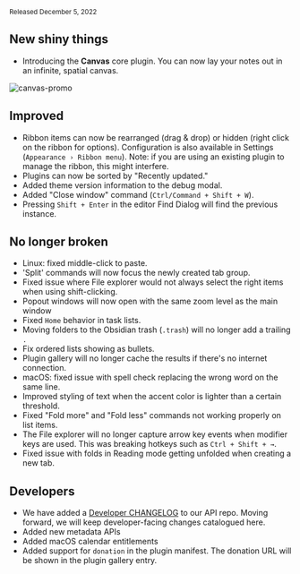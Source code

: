 <small>Released December 5, 2022</small>

## New shiny things

- Introducing the **Canvas** core plugin. You can now lay your notes out in an infinite, spatial canvas.

<img alt="canvas-promo" src="https://user-images.githubusercontent.com/693981/205718501-d9fe405b-6684-41c8-a3b3-eb5da73777d2.png">

## Improved

- Ribbon items can now be rearranged (drag & drop) or hidden (right click on the ribbon for options). Configuration is also available in Settings (`Appearance › Ribbon menu`). Note: if you are using an existing plugin to manage the ribbon, this might interfere.
- Plugins can now be sorted by "Recently updated."
- Added theme version information to the debug modal.
- Added "Close window" command (`Ctrl/Command + Shift + W`).
- Pressing `Shift + Enter` in the editor Find Dialog will find the previous instance.

## No longer broken  

- Linux: fixed middle-click to paste.
- 'Split' commands will now focus the newly created tab group.
- Fixed issue where File explorer would not always select the right items when using shift-clicking.
- Popout windows will now open with the same zoom level as the main window
- Fixed `Home` behavior in task lists.
- Moving folders to the Obsidian trash (`.trash`) will no longer add a trailing `.`
- Fix ordered lists showing as bullets.
- Plugin gallery will no longer cache the results if there's no internet connection.
- macOS: fixed issue with spell check replacing the wrong word on the same line.
- Improved styling of text when the accent color is lighter than a certain threshold.
- Fixed "Fold more" and "Fold less" commands not working properly on list items.
- The File explorer will no longer capture arrow key events when modifier keys are used. This was breaking hotkeys such as `Ctrl + Shift + →`.
- Fixed issue with folds in Reading mode getting unfolded when creating a new tab.

## Developers

- We have added a [Developer CHANGELOG](https://github.com/obsidianmd/obsidian-api/blob/master/CHANGELOG.md) to our API repo. Moving forward, we will keep developer-facing changes catalogued here.
- Added new metadata APIs
- Added macOS calendar entitlements
- Added support for `donation` in the plugin manifest. The donation URL will be shown in the plugin gallery entry.
